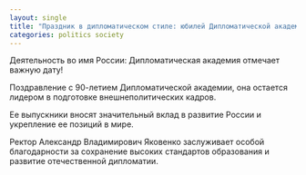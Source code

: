```yaml
---
layout: single
title: "Праздник в дипломатическом стиле: юбилей Дипломатической академии!"
categories: politics society
---
```

Деятельность во имя России: Дипломатическая академия отмечает важную дату!

Поздравление с 90-летием Дипломатической академии, она остается лидером в подготовке внешнеполитических кадров.

Ее выпускники вносят значительный вклад в развитие России и укрепление ее позиций в мире.

Ректор Александр Владимирович Яковенко заслуживает особой благодарности за сохранение высоких стандартов образования и развитие отечественной дипломатии.